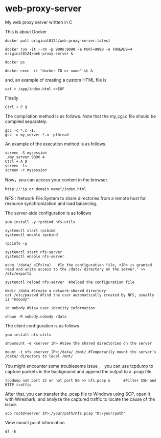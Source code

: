 # web-proxy-server
My web proxy server written in C

This is about Docker  
```  
docker pull original0124/web-proxy-server:latest  
```
```  
docker run -it --rm -p 9090:9090 -e PORT=9090 -e THREADS=4 original0124/web-proxy-server &  
```
```
docker ps  
```
```
docker exec -it "docker ID or name" sh &  
```
and, an example of creating a custom HTML file is  
```
cat > /app/index.html <<EOF
```
Finally  
```
Ctrl + P Q  
```
The compilation method is as follows. Note that the my_cgi.c file should be compiled separately.  
```
gcc -c *.c -I.  
gcc -o my_server *.o -pthread  
```

  
An example of the execution method is as follows.  

```
screen -S mysession  
./my_server 9090 4  
Ctrl + A D   
screen -ls    
screen -r mysession   
```
Now，you can access your content in the browser.  

```
http://"ip or domain name"/index.html
```


NFS : Network File System to share directories from a remote host for resource synchronization and load balancing.  

The server-side configuration is as follows  

```
yum install -y rpcbind nfs-utils   
```

```
systemctl start rpcbind  
systemctl enable rpcbind  
```

```
rpcinfo -p  
```

```
systemctl start nfs-server
systemctl enable nfs-server
```

```
echo '/data/ <IP>(rw)   #In the configuration file, <IP> is granted read and write access to the /data/ directory on the server.' >> /etc/exports
```

```
systemctl reload nfs-server  #Reload the configuration file  
```

```
mkdir /data #Create a network-shared directory
cat /etc/passwd #Find the user automatically created by NFS, usually is "nobody"
```

```
id nobody #View user identity information  
```

```
chown -R nobody.nobody /data  
```

The client configuration is as follows  

```
yum install nfs-utils  
```

```
showmount -e <server IP> #View the shared directories on the server  
```

```
mount -t nfs <server IP>:/data/ /mnt/ #Temporarily mount the server’s /data/ directory to local /mnt/  
```

You might encounter some troublesome issue ， you can use tcpdump to capture packets in the background and append the output to a .pcap file.    

```
tcpdump not port 22 or not port 80 >> nfs.pcap &      #Filter SSH and HTTP traffic  
```

After that, you can transfer the .pcap file to Windows using SCP, open it with Wireshark, and analyze the captured traffic to locate the cause of the issue.  


```
scp root@<server IP>:/your/path/nfs.pcap "D:/your/path"
```
View mount point information  
```
df -h
```
